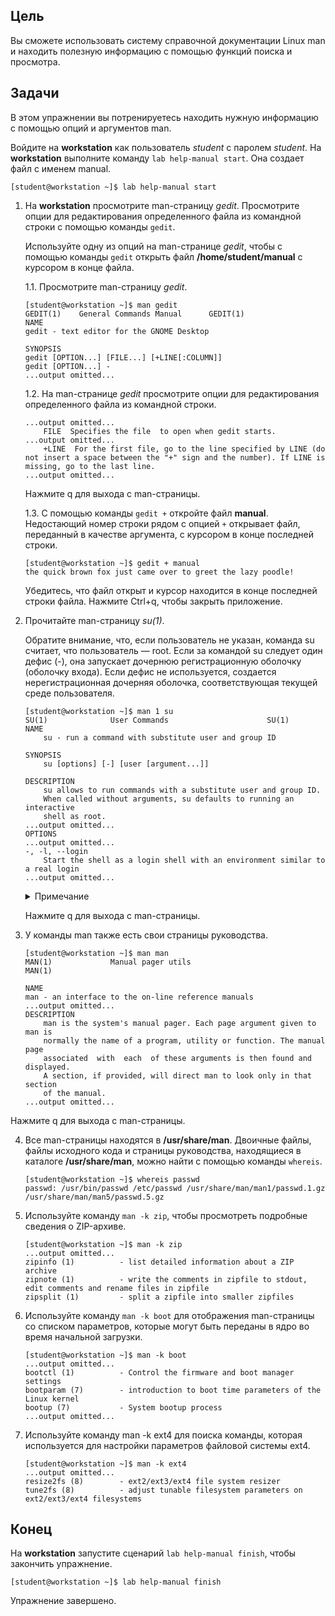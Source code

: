## Цель

Вы сможете использовать систему справочной документации Linux man и находить полезную информацию с помощью функций поиска и просмотра.

## Задачи

В этом упражнении вы потренируетесь находить нужную информацию с помощью опций и аргументов man.

Войдите на **workstation** как пользователь *student* с паролем *student*.
На **workstation** выполните команду `lab help-manual start`. Она создает файл с именем manual.

```
[student@workstation ~]$ lab help-manual start
```

1.	На **workstation** просмотрите man-страницу *gedit*. Просмотрите опции для редактирования определенного файла из командной строки с помощью команды `gedit`.

    Используйте одну из опций на man-странице *gedit*, чтобы с помощью команды `gedit` открыть файл **/home/student/manual** с курсором в конце файла.

    1.1.	Просмотрите man-страницу *gedit*.

    ```shell
    [student@workstation ~]$ man gedit
    GEDIT(1)    General Commands Manual      GEDIT(1)
    NAME
    gedit - text editor for the GNOME Desktop

    SYNOPSIS
    gedit [OPTION...] [FILE...] [+LINE[:COLUMN]]
    gedit [OPTION...] -
    ...output omitted...
    ```

    1.2.	На man-странице *gedit* просмотрите опции для редактирования определенного файла из командной строки.

    ```shell
    ...output omitted...
        FILE  Specifies the file  to open when gedit starts.
    ...output omitted...
        +LINE  For the first file, go to the line specified by LINE (do not insert a space between the "+" sign and the number). If LINE is missing, go to the last line.
    ...output omitted...
    ```

    Нажмите q для выхода с man-страницы.

    1.3.	С помощью команды `gedit +` откройте файл **manual**. Недостающий номер строки рядом с опцией `+` открывает файл, переданный в качестве аргумента, с курсором в конце последней строки.

    ```
    [student@workstation ~]$ gedit + manual
    the quick brown fox just came over to greet the lazy poodle!
    ```

    Убедитесь, что файл открыт и курсор находится в конце последней строки файла. Нажмите Ctrl+q, чтобы закрыть приложение.

2.	Прочитайте man-страницу *su(1)*.

    Обратите внимание, что, если пользователь не указан, команда su считает, что пользователь ― root. Если за командой su следует один дефис (-), она запускает дочернюю регистрационную оболочку (оболочку входа). Если дефис не используется, создается нерегистрационная дочерняя оболочка, соответствующая текущей среде пользователя.

    ```
    [student@workstation ~]$ man 1 su
    SU(1)              User Commands                      SU(1)
    NAME
        su - run a command with substitute user and group ID

    SYNOPSIS
        su [options] [-] [user [argument...]]

    DESCRIPTION
        su allows to run commands with a substitute user and group ID.
        When called without arguments, su defaults to running an interactive
        shell as root.
    ...output omitted...
    OPTIONS
    ...output omitted...
    -, -l, --login
        Start the shell as a login shell with an environment similar to a real login
    ...output omitted...
    ```

    <details>
    <summary>Примечание</summary>

    Обратите внимание, что разделенные запятой опции в одной строке (например, `-` , `-l` и `--login`) приводят к одному и тому же результату.

    </details>

    Нажмите q для выхода с man-страницы.

3.	У команды man также есть свои страницы руководства.

    ```
    [student@workstation ~]$ man man
    MAN(1)             Manual pager utils                                 MAN(1)

    NAME
    man - an interface to the on-line reference manuals
    ...output omitted...
    DESCRIPTION
        man is the system's manual pager. Each page argument given to man is
        normally the name of a program, utility or function. The manual page
        associated  with  each  of these arguments is then found and displayed.
        A section, if provided, will direct man to look only in that section
        of the manual.
    ...output omitted...
    ```

Нажмите q для выхода с man-страницы.

4.	Все man-страницы находятся в **/usr/share/man**. Двоичные файлы, файлы исходного кода и страницы руководства, находящиеся в каталоге **/usr/share/man**, можно найти с помощью команды `whereis`.

    ```
    [student@workstation ~]$ whereis passwd
    passwd: /usr/bin/passwd /etc/passwd /usr/share/man/man1/passwd.1.gz /usr/share/man/man5/passwd.5.gz
    ```

5.	Используйте команду `man -k zip`, чтобы просмотреть подробные сведения о ZIP-архиве.

    ```
    [student@workstation ~]$ man -k zip
    ...output omitted...
    zipinfo (1)          - list detailed information about a ZIP archive
    zipnote (1)          - write the comments in zipfile to stdout, edit comments and rename files in zipfile
    zipsplit (1)         - split a zipfile into smaller zipfiles
    ```


6.	Используйте команду `man -k boot` для отображения man-страницы со списком параметров, которые могут быть переданы в ядро во время начальной загрузки.

    ```
    [student@workstation ~]$ man -k boot
    ...output omitted...
    bootctl (1)          - Control the firmware and boot manager settings
    bootparam (7)        - introduction to boot time parameters of the Linux kernel
    bootup (7)           - System bootup process
    ...output omitted...
    ```

7.	Используйте команду man -k ext4 для поиска команды, которая используется для настройки параметров файловой системы ext4.

    ```
    [student@workstation ~]$ man -k ext4
    ...output omitted...
    resize2fs (8)        - ext2/ext3/ext4 file system resizer
    tune2fs (8)          - adjust tunable filesystem parameters on ext2/ext3/ext4 filesystems
    ```

## Конец

На **workstation** запустите сценарий `lab help-manual finish`, чтобы закончить упражнение.

```
[student@workstation ~]$ lab help-manual finish
```

Упражнение завершено.
